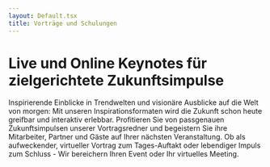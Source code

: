 ```yaml
---
layout: Default.tsx
title: Vorträge und Schulungen
---
```


# Live und Online Keynotes für zielgerichtete Zukunftsimpulse
Inspirierende Einblicke in Trendwelten und visionäre Ausblicke auf die Welt von morgen: Mit unseren Inspirationsformaten wird die Zukunft schon heute greifbar und interaktiv erlebbar. Profitieren Sie von passgenauen Zukunftsimpulsen unserer Vortragsredner und begeistern Sie ihre Mitarbeiter, Partner und Gäste auf Ihrer nächsten Veranstaltung. Ob als aufweckender, virtueller Vortrag zum Tages-Auftakt oder lebendiger Impuls zum Schluss - Wir bereichern Ihren Event oder Ihr virtuelles Meeting.